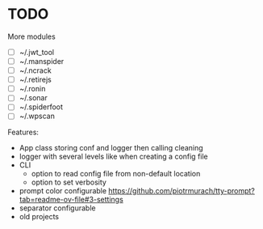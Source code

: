 # TODO

More modules

- [ ] ~/.jwt_tool
- [ ] ~/.manspider
- [ ] ~/.ncrack
- [ ] ~/.retirejs
- [ ] ~/.ronin
- [ ] ~/.sonar
- [ ] ~/.spiderfoot
- [ ] ~/.wpscan

Features:

- App class storing conf and logger then calling cleaning
- logger with several levels like when creating a config file
- CLI
  - option to read config file from non-default location
  - option to set verbosity
- prompt color configurable https://github.com/piotrmurach/tty-prompt?tab=readme-ov-file#3-settings
- separator configurable
- old projects